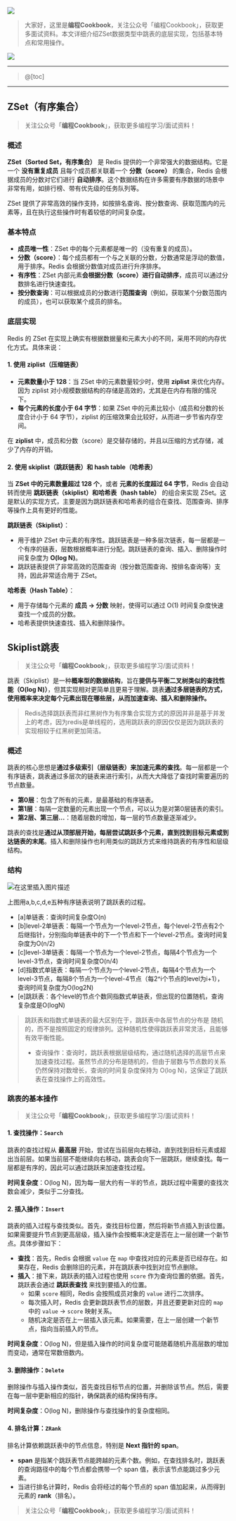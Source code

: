 ﻿![](https://github.com/CodingCookbook/Redis/blob/main/File/gzh.png)

>  大家好，这里是**编程Cookbook**，关注公众号「编程Cookbook」，获取更多面试资料。本文详细介绍ZSet数据类型中跳表的底层实现，包括基本特点和常用操作。

![](https://i-blog.csdnimg.cn/direct/1801e59c04ba4a32af5ee0f65486066a.png#pic_center)

---
>@[toc]


---
## ZSet（有序集合）


> 关注公众号「**编程Cookbook**」，获取更多编程学习/面试资料！


### 概述

**ZSet（Sorted Set，有序集合）** 是 Redis 提供的一个非常强大的数据结构。它是一个 **没有重复成员** 且每个成员都关联着一个 **分数（score）** 的集合，Redis 会根据成员的分数对它们进行 **自动排序**。这个数据结构在许多需要有序数据的场景中非常有用，如排行榜、带有优先级的任务队列等。

ZSet 提供了非常高效的操作支持，如按排名查询、按分数查询、获取范围内的元素等，且在执行这些操作时有着较低的时间复杂度。

### 基本特点

- **成员唯一性**：ZSet 中的每个元素都是唯一的（没有重复的成员）。
- **分数（score）**：每个成员都有一个与之关联的分数，分数通常是浮动的数值，用于排序。Redis 会根据分数值对成员进行升序排序。
- **有序性**：ZSet 内部元素**会根据分数（score）进行自动排序**，成员可以通过分数排名进行快速查找。
- **按分数查询**：可以根据成员的分数进行**范围查询**（例如，获取某个分数范围内的成员），也可以获取某个成员的排名。

### 底层实现
Redis 的 ZSet 在实现上确实有根据数据量和元素大小的不同，采用不同的内存优化方式。具体来说：

#### 1. 使用 ziplist（压缩链表）
- **元素数量小于 128**：当 ZSet 中的元素数量较少时，使用 **ziplist** 来优化内存。因为 ziplist 对小规模数据结构的存储是高效的，尤其是在内存有限的情况下。
- **每个元素的长度小于 64 字节**：如果 ZSet 中的元素比较小（成员和分数的长度合计小于 64 字节），ziplist 的压缩效果会比较好，从而进一步节省内存空间。
   
在 **ziplist** 中，成员和分数（score）是交替存储的，并且以压缩的方式存储，减少了内存的开销。

#### 2. 使用 skiplist（跳跃链表）和 hash table（哈希表）
当 **ZSet 中的元素数量超过 128 个**，或者 **元素的长度超过 64 字节**，Redis 会自动转而使用 **跳跃链表（skiplist）和哈希表（hash table）** 的组合来实现 ZSet。这是默认的实现方式，主要是因为跳跃链表和哈希表的组合在查找、范围查询、排序等操作上具有更好的性能。

**跳跃链表（Skiplist）**：
- 用于维护 ZSet 中元素的有序性。跳跃链表是一种多层次链表，每一层都是一个有序的链表，层数根据概率进行分配。跳跃链表的查询、插入、删除操作时间复杂度为 **O(log N)**。
- 跳跃链表提供了非常高效的范围查询（按分数范围查询、按排名查询等）支持，因此非常适合用于 ZSet。
	
**哈希表（Hash Table）**：
- 用于存储每个元素的 **成员 → 分数** 映射，使得可以通过 O(1) 时间复杂度快速查找一个成员的分数。
- 哈希表提供快速查找、插入和删除操作。

## Skiplist跳表


> 关注公众号「**编程Cookbook**」，获取更多编程学习/面试资料！


跳表（Skiplist）是一种**概率型的数据结构**，旨在**提供与平衡二叉树类似的查找性能（O(log N)）**，但其实现相对更简单且更易于理解。跳表**通过多层链表的方式，使用概率来决定每个元素出现在哪些层，从而加速查询、插入和删除操作。**

> Redis选择跳跃表而非红黑树作为有序集合实现方式的原因并非是基于并发上的考虑，因为redis是单线程的，选用跳跃表的原因仅仅是因为跳跃表的实现相较于红黑树更加简洁。


### 概述

跳表的核心思想是**通过多级索引（层级链表）来加速元素的查找**。每一层都是一个有序链表，跳表通过多层次的链表来进行索引，从而大大降低了查找时需要遍历的节点数量。

- **第0层**：包含了所有的元素，是最基础的有序链表。
- **第1层**：每隔一定数量的元素出现一个节点，可以认为是对第0层链表的索引。
- **第2层、第三层...**：随着层数的增加，每一层的节点数量逐渐减少。

跳表的查找是**通过从顶部层开始，每层尝试跳跃多个元素，直到找到目标元素或到达链表的末尾**。插入和删除操作也利用类似的跳跃方式来维持跳表的有序性和层级结构。

### 结构
![在这里插入图片描述](https://i-blog.csdnimg.cn/direct/929a5f07752b49eabf46bf19ffde99a2.png)

上图用a,b,c,d,e五种有序链表说明了跳跃表的过程。

 - [a]单链表：查询时间复杂度O(n)
 - [b]level-2单链表：每隔一个节点为一个level-2节点，每个level-2节点有2个后继指针，分别指向单链表中的下一个节点和下一个level-2节点。查询时间复杂度为O(n/2)
 - [c]level-3单链表：每隔一个节点为一个level-2节点，每隔4个节点为一个level-3节点，查询时间复杂度O(n/4)
 - [d]指数式单链表：每隔一个节点为一个level-2节点，每隔4个节点为一个level-3节点，每隔8个节点为一个level-4节点（每2^i个节点的level为i+1），查询时间复杂度为O(log2N)
 - [e]跳跃表：各个level的节点个数同指数式单链表，但出现的位置随机，查询复杂度是O(logN)

> 跳跃表和指数式单链表的最大区别在于，跳跃表中各层节点的分布是 随机的，而不是按照固定的规律排列。这种随机性使得跳跃表非常灵活，且能够有效平衡性能。
> - 查询操作：查询时，跳跃表根据层级结构，通过随机选择的高层节点来加速查找过程。虽然节点的分布是随机的，但由于层数与节点数的关系仍然保持对数增长，查询的时间复杂度保持为 O(log N)，这保证了跳跃表在查找操作上的高效性。

### 跳表的基本操作


> 关注公众号「**编程Cookbook**」，获取更多编程学习/面试资料！


#### 1. 查找操作：`Search`

跳表的查找过程从 **最高层** 开始，尝试在当前层向右移动，直到找到目标元素或超出当前层。如果当前层不能继续向右移动，跳表会向下一层跳跃，继续查找。每一层都是有序的，因此可以通过跳跃来加速查找过程。

**时间复杂度**：O(log N)，因为每一层大约有一半的节点，跳跃过程中需要的查找次数会减少，类似于二分查找。

#### 2. 插入操作：`Insert`

跳表的插入过程与查找类似。首先，查找目标位置，然后将新节点插入到该位置。如果需要提升节点到更高层级，插入操作会按概率决定是否在上一层创建一个新节点。具体步骤如下：

- **查找**：首先，Redis 会根据 `value` 在 `map` 中查找对应的元素是否已经存在。如果存在，Redis 会删除旧的元素，并在跳跃表中找到对应节点删除。
- **插入**：接下来，跳跃表的插入过程也使用 `score` 作为查询位置的依据。首先，跳跃表会通过 **跳跃表查找** 来找到要插入的位置。
  - 如果 `score` 相同，Redis 会按照成员对象的 `value` 进行二次排序。
  - 每次插入时，Redis 会更新跳跃表节点的层数，并且还要更新对应的 `map` 中的 `value` -> `score` 映射关系。
  - 随机决定是否在上一层插入该元素。如果需要，在上一层创建一个新节点，指向当前插入的节点。

**时间复杂度**：O(log N)，但是插入操作的时间复杂度可能随着随机升高层数的增加而变动，通常在常数倍数内。

#### 3. 删除操作：`Delete`

删除操作与插入操作类似，首先查找目标节点的位置，并删除该节点。然后，需要在每一层中更新相应的指针，确保跳表的结构保持有序。

**时间复杂度**：O(log N)，删除操作与查找操作的复杂度相同。


#### 4. 排名计算：`ZRank`
排名计算依赖跳跃表中的节点信息，特别是 **Next 指针的 span**。
  - **span** 是指某个跳跃表节点能跨越的元素个数。例如，在查找排名时，跳跃表的查询路径中的每个节点都会携带一个 span 值，表示该节点能跳过多少元素。
  - 当进行排名计算时，Redis 会将经过的每个节点的 span 值加起来，从而得到元素的 **rank**（排名）。


> 关注公众号「**编程Cookbook**」，获取更多编程学习/面试资料！




